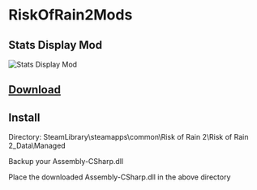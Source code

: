 # RiskOfRain2Mods

## Stats Display Mod
![Stats Display Mod](https://github.com/kookehs/RiskOfRain2Mods/blob/master/ror2-stats.png)

## [Download](https://github.com/kookehs/RiskOfRain2Mods/releases)

## Install
Directory: SteamLibrary\steamapps\common\Risk of Rain 2\Risk of Rain 2_Data\Managed

Backup your Assembly-CSharp.dll

Place the downloaded Assembly-CSharp.dll in the above directory
